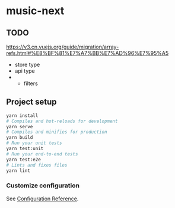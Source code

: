 # music-next

## TODO
https://v3.cn.vuejs.org/guide/migration/array-refs.html#%E8%BF%81%E7%A7%BB%E7%AD%96%E7%95%A5

+ store type
+ api type
+ - filters

## Project setup
```bash
yarn install
# Compiles and hot-reloads for development
yarn serve
# Compiles and minifies for production
yarn build
# Run your unit tests
yarn test:unit
# Run your end-to-end tests
yarn test:e2e
# Lints and fixes files
yarn lint
```

### Customize configuration
See [Configuration Reference](https://cli.vuejs.org/config/).
